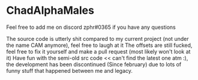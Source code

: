 # ChadAlphaMales
Feel free to add me on discord zphr#0365 if you have any questions

The source code is utterly shit compared to my current project (not under the name CAM anymore), feel free to laugh at it
The offsets are still fucked, feel free to fix it yourself and make a pull request (most likely won't look at it)
Have fun with the semi-old src code << can't find the latest one atm :), the development has been discontinued (Since february) due to lots of funny stuff that happened between me and legacy. 

